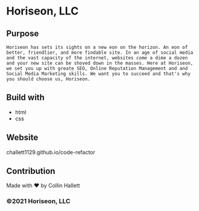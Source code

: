 # Horiseon, LLC

## Purpose

    Horiseon has sets its sights on a new eon on the horizon. An eon of better, friendlier, and more findable site. In an age of social media and the vast capacity of the internet, websites come a dime a dozen and your new site can be shoved down in the masses. Here at Horiseon, we set you up with greate SEO, Online Reputation Management and and Social Media Marketing skills. We want you to succeed and that's why you should choose us, Horiseon. 

## Build with 
* html 
* css

## Website
challett1129.github.io/code-refactor

## Contribution 
Made with ❤️ by Collin Hallett 

### ©️2021 Horiseon, LLC 

